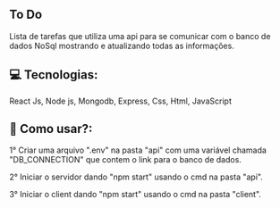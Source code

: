 ## To Do 

Lista de tarefas que utiliza uma api para se comunicar com o banco de dados NoSql mostrando e atualizando todas as informações.

## 💻 Tecnologias:

React Js,
Node js,
Mongodb,
Express,
Css,
Html,
JavaScript

## 	🔌  Como usar?:

1° Criar uma arquivo ".env" na pasta "api" com uma variável chamada "DB_CONNECTION" que contem o link para o banco de dados.

2° Iniciar o servidor dando "npm start" usando o cmd na pasta "api".

3° Iniciar o client dando "npm start" usando o cmd na pasta "client".


